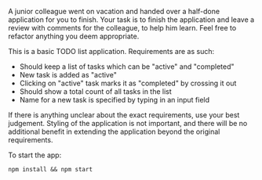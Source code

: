 A junior colleague went on vacation and handed over a half-done application for you to finish. Your task is to finish the application and leave a review with comments for the colleague, to help him learn. Feel free to refactor anything you deem appropriate.

This is a basic TODO list application. Requirements are as such:
- Should keep a list of tasks which can be "active" and "completed"
- New task is added as "active"
- Clicking on "active" task marks it as "completed" by crossing it out
- Should show a total count of all tasks in the list
- Name for a new task is specified by typing in an input field

If there is anything unclear about the exact requirements, use your best judgement.
Styling of the application is not important, and there will be no additional benefit in extending the application beyond the original requirements.

To start the app:
```
npm install && npm start
```
